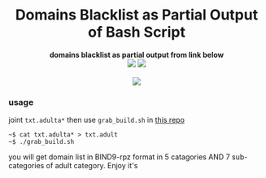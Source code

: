 
<h1 align="center">Domains Blacklist as Partial Output of Bash Script</h1>

<p align="center">
  <b>domains blacklist as partial output from link below</b><br>
  <a href="https://github.com/ngadmini/Grabbing-Blacklist-for-Bind9-RPZ"><img src="https://img.shields.io/badge/bind9%20RPZ-Grabbing%20Blacklist%20for%20Bind9%20RPZ-blue?style=flat-square&logo=github"></a>
  <a href="https://creativecommons.org/licenses/by-sa/4.0/"><img src="https://img.shields.io/badge/LICENSE-CC%20by%20SA%204.0-blue?style=flat-square&logo=github"></a>
  <br><br>
  <a href="#"><img src="http://s.4cdn.org/image/title/105.gif"></a>
</p>

### usage
joint `txt.adulta*` then use `grab_build.sh` in [this repo](https://github.com/ngadmini/Grabbing-Blacklist-for-Bind9-RPZ)
```
~$ cat txt.adulta* > txt.adult
~$ ./grab_build.sh
```
you will get domain list in BIND9-rpz format in 5 catagories AND 7 sub-categories of adult category. Enjoy it's
